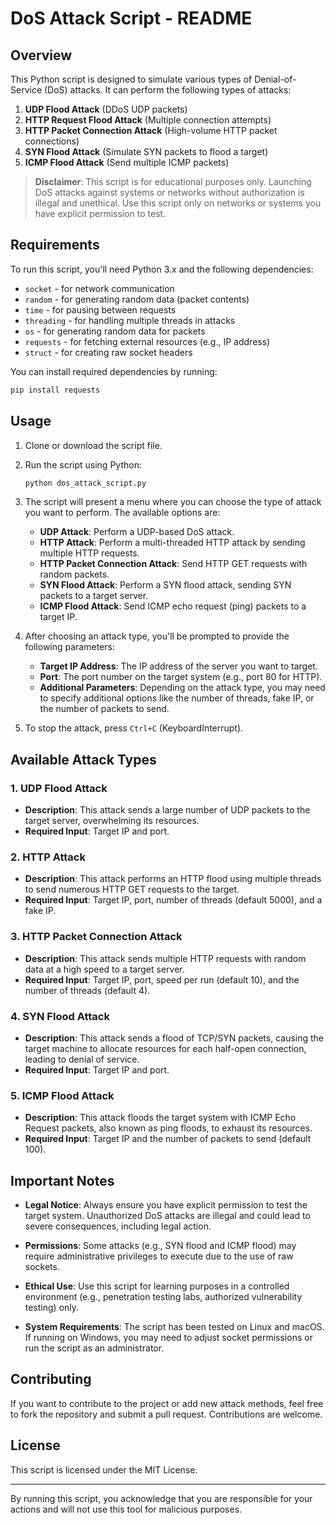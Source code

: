 # DoS Attack Script - README

## Overview

This Python script is designed to simulate various types of Denial-of-Service (DoS) attacks. It can perform the following types of attacks:

1. **UDP Flood Attack** (DDoS UDP packets)
2. **HTTP Request Flood Attack** (Multiple connection attempts)
3. **HTTP Packet Connection Attack** (High-volume HTTP packet connections)
4. **SYN Flood Attack** (Simulate SYN packets to flood a target)
5. **ICMP Flood Attack** (Send multiple ICMP packets)

> **Disclaimer**: This script is for educational purposes only. Launching DoS attacks against systems or networks without authorization is illegal and unethical. Use this script only on networks or systems you have explicit permission to test.

## Requirements

To run this script, you'll need Python 3.x and the following dependencies:

- `socket` - for network communication
- `random` - for generating random data (packet contents)
- `time` - for pausing between requests
- `threading` - for handling multiple threads in attacks
- `os` - for generating random data for packets
- `requests` - for fetching external resources (e.g., IP address)
- `struct` - for creating raw socket headers

You can install required dependencies by running:

```bash
pip install requests
```

## Usage

1. Clone or download the script file.
2. Run the script using Python:

   ```bash
   python dos_attack_script.py
   ```

3. The script will present a menu where you can choose the type of attack you want to perform. The available options are:

   - **UDP Attack**: Perform a UDP-based DoS attack.
   - **HTTP Attack**: Perform a multi-threaded HTTP attack by sending multiple HTTP requests.
   - **HTTP Packet Connection Attack**: Send HTTP GET requests with random packets.
   - **SYN Flood Attack**: Perform a SYN flood attack, sending SYN packets to a target server.
   - **ICMP Flood Attack**: Send ICMP echo request (ping) packets to a target IP.

4. After choosing an attack type, you'll be prompted to provide the following parameters:

   - **Target IP Address**: The IP address of the server you want to target.
   - **Port**: The port number on the target system (e.g., port 80 for HTTP).
   - **Additional Parameters**: Depending on the attack type, you may need to specify additional options like the number of threads, fake IP, or the number of packets to send.

5. To stop the attack, press `Ctrl+C` (KeyboardInterrupt).

## Available Attack Types

### 1. **UDP Flood Attack**
   - **Description**: This attack sends a large number of UDP packets to the target server, overwhelming its resources.
   - **Required Input**: Target IP and port.

### 2. **HTTP Attack**
   - **Description**: This attack performs an HTTP flood using multiple threads to send numerous HTTP GET requests to the target.
   - **Required Input**: Target IP, port, number of threads (default 5000), and a fake IP.

### 3. **HTTP Packet Connection Attack**
   - **Description**: This attack sends multiple HTTP requests with random data at a high speed to a target server.
   - **Required Input**: Target IP, port, speed per run (default 10), and the number of threads (default 4).

### 4. **SYN Flood Attack**
   - **Description**: This attack sends a flood of TCP/SYN packets, causing the target machine to allocate resources for each half-open connection, leading to denial of service.
   - **Required Input**: Target IP and port.

### 5. **ICMP Flood Attack**
   - **Description**: This attack floods the target system with ICMP Echo Request packets, also known as ping floods, to exhaust its resources.
   - **Required Input**: Target IP and the number of packets to send (default 100).

## Important Notes

- **Legal Notice**: Always ensure you have explicit permission to test the target system. Unauthorized DoS attacks are illegal and could lead to severe consequences, including legal action.
  
- **Permissions**: Some attacks (e.g., SYN flood and ICMP flood) may require administrative privileges to execute due to the use of raw sockets.

- **Ethical Use**: Use this script for learning purposes in a controlled environment (e.g., penetration testing labs, authorized vulnerability testing) only.

- **System Requirements**: The script has been tested on Linux and macOS. If running on Windows, you may need to adjust socket permissions or run the script as an administrator.

## Contributing

If you want to contribute to the project or add new attack methods, feel free to fork the repository and submit a pull request. Contributions are welcome.

## License

This script is licensed under the MIT License.

---

By running this script, you acknowledge that you are responsible for your actions and will not use this tool for malicious purposes.
